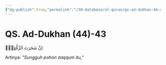 ```yaml
---
{"dg-publish":true,"permalink":"/30-database/al-quran/qs-ad-dukhan-44-43/"}
---
```



# QS. Ad-Dukhan (44)-43
اِنَّ شَجَرَتَ الزَّقُّوْمِۙ

Artinya: *"Sungguh pohon zaqqum itu,"*
